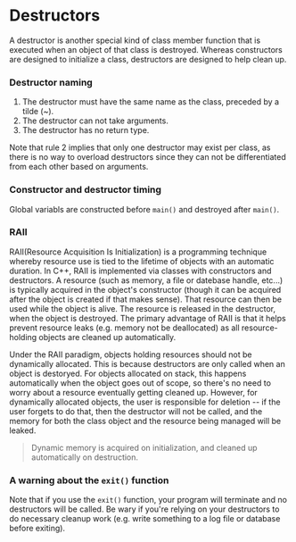 # Destructors
A destructor is another special kind of class member function that is executed when an object of that class is destroyed. Whereas constructors are designed to initialize a class, destructors are designed to help clean up.

### Destructor naming

1. The destructor must have the same name as the class, preceded by a tilde (~).
2. The destructor can not take arguments.
3. The destructor has no return type.

Note that rule 2 implies that only one destructor may exist per class, as there is no way to overload destructors since they can not be differentiated from each other based on arguments.

### Constructor and destructor timing 
Global variabls are constructed before `main()` and destroyed after `main()`.

### RAII
RAII(Resource Acquisition Is Initialization) is a programming technique whereby resource use is tied to the lifetime of objects with an automatic duration. In C++, RAII is implemented via classes with constructors and destructors. A resource (such as memory, a file or datebase handle, etc...) is typically acquired in the object's constructor (though it can be acquired after the object is created if that makes sense). That resource can then be used while the object is alive. The resource is released in the destructor, when the object is destroyed. The primary advantage of RAII is that it helps prevent resource leaks (e.g. memory not be deallocated) as all resource-holding objects are cleaned up automatically.

Under the RAII paradigm, objects holding resources should not be dynamically allocated. This is because destructors are only called when an object is destoryed. For objects allocated on stack, this happens automatically when the object goes out of scope, so there's no need to worry about a resource eventually getting cleaned up. However, for dynamically allocated objects, the user is responsible for deletion -- if the user forgets to do that, then the destructor will not be called, and the memory for both the class object and the resource being managed will be leaked.
>Dynamic memory is acquired on initialization, and cleaned up automatically on destruction.

### A warning about the `exit()` function
Note that if you use the `exit()` function, your program will terminate and no destructors will be called. Be wary if you're relying on your destructors to do necessary cleanup work (e.g. write something to a log file or database before exiting).
